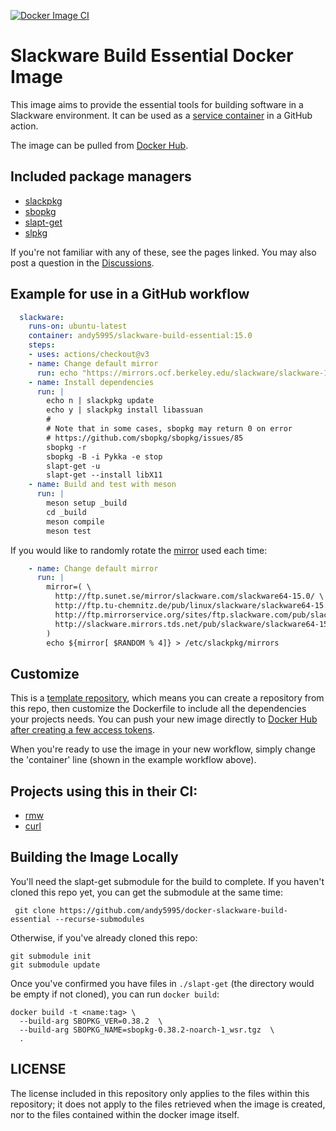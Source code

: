 [![Docker Image CI](https://github.com/andy5995/docker-slackware-build-essential/actions/workflows/docker.yml/badge.svg)](https://github.com/andy5995/docker-slackware-build-essential/actions/workflows/docker.yml)
# Slackware Build Essential Docker Image

This image aims to provide the essential tools for building software in a
Slackware environment. It can be used as a [service
container](https://docs.github.com/en/actions/using-containerized-services/about-service-containers#creating-service-containers)
in a GitHub action.

The image can be pulled from [Docker
Hub](https://hub.docker.com/repository/docker/andy5995/slackware-build-essential).

## Included package managers

* [slackpkg](https://docs.slackware.com/slackware:slackpkg)
* [sbopkg](https://sbopkg.org/)
* [slapt-get](https://github.com/jaos/slapt-get)
* [slpkg](https://dslackw.gitlab.io/slpkg/)

If you're not familiar with any of these, see the pages linked. You may also
post a question in the
[Discussions](https://github.com/andy5995/docker-slackware-build-essential/discussions).

## Example for use in a GitHub workflow

```yml
  slackware:
    runs-on: ubuntu-latest
    container: andy5995/slackware-build-essential:15.0
    steps:
    - uses: actions/checkout@v3
    - name: Change default mirror
      run: echo "https://mirrors.ocf.berkeley.edu/slackware/slackware-15.0/" > /etc/slackpkg/mirrors
    - name: Install dependencies
      run: |
        echo n | slackpkg update
        echo y | slackpkg install libassuan
        #
        # Note that in some cases, sbopkg may return 0 on error
        # https://github.com/sbopkg/sbopkg/issues/85
        sbopkg -r
        sbopkg -B -i Pykka -e stop
        slapt-get -u
        slapt-get --install libX11
    - name: Build and test with meson
      run: |
        meson setup _build
        cd _build
        meson compile
        meson test
```

If you would like to randomly rotate the
[mirror](https://ftp.ussg.indiana.edu/linux/slackware/slackware64/source/ap/slackpkg/files/mirrors-x86_64.sample)
used each time:

```yml
    - name: Change default mirror
      run: |
        mirror=( \
          http://ftp.sunet.se/mirror/slackware.com/slackware64-15.0/ \
          http://ftp.tu-chemnitz.de/pub/linux/slackware/slackware64-15.0/ \
          http://ftp.mirrorservice.org/sites/ftp.slackware.com/pub/slackware/slackware64-15.0/    \
          http://slackware.mirrors.tds.net/pub/slackware/slackware64-15.0/
        )
        echo ${mirror[ $RANDOM % 4]} > /etc/slackpkg/mirrors
```

## Customize

This is a [template
repository](https://docs.github.com/en/repositories/creating-and-managing-repositories/creating-a-repository-from-a-template),
which means you can create a repository from this repo, then customize the
Dockerfile to include all the dependencies your projects needs. You can push
your new image directly to [Docker Hub after creating a few access
tokens](https://docs.docker.com/build/ci/github-actions/).

When you're ready to use the image in your new workflow, simply change the
'container' line (shown in the example workflow above).
  
## Projects using this in their CI:

* [rmw](https://github.com/theimpossibleastronaut/rmw)
* [curl](https://github.com/curl/curl)

## Building the Image Locally

You'll need the slapt-get submodule for the build to complete. If you haven't
cloned this repo yet, you can get the submodule at the same time:

     git clone https://github.com/andy5995/docker-slackware-build-essential --recurse-submodules

Otherwise, if you've already cloned this repo:

    git submodule init
    git submodule update

Once you've confirmed you have files in `./slapt-get` (the directory would be
empty if not cloned), you can run `docker build`:

    docker build -t <name:tag> \
      --build-arg SBOPKG_VER=0.38.2  \
      --build-arg SBOPKG_NAME=sbopkg-0.38.2-noarch-1_wsr.tgz  \
      .

## LICENSE

The license included in this repository only applies to the files within this
repository; it does not apply to the files retrieved when the image is
created, nor to the files contained within the docker image itself.
